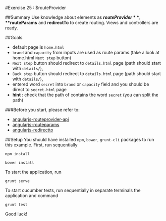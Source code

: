 #Exercise 25 : $routeProvider

##Summary
Use knowledge about elements as **$routeProvider**, **$routeParams** and **redirectTo** to create routing.
Views and controllers are ready.

##Goals
 * default page is `home.html`
 * `brand` and `capacity` from inputs are used as route params (take a look at home.html `Next step` button)
 * `Next step` button should redirect to `details.html` page (path should start with `details/`), 
 * `Back step` button should redirect to `details.html` page (path should start with `details/`), 
 * entered word `secret` into `brand` or `capacity` field and you should be direct to `secret.html` page
 * **hint** : check that the path of contains the word `secret` (you can split the path)

###Before you start, please refer to:
* [angularjs-routeprovider-api](https://egghead.io/lessons/angularjs-routeprovider-api)
* [angularjs-routeparams](https://egghead.io/lessons/angularjs-routeparams)
* [angularjs-redirectto](https://egghead.io/lessons/angularjs-redirectto)

##Setup
You should have installed `npm`, `bower`, `grunt-cli`  packages to run this example. First, run sequentially

```
npm install
```

```
bower install
```

To start the application, run

```
grunt serve
```

To start cucumber tests, run sequentially in separate terminals the application and command

```
grunt test
```

Good luck!
